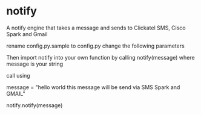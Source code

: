 # notify
A notify engine that takes a message and sends to Clickatel SMS, Cisco Spark and Gmail

rename config.py.sample to config.py
change the following parameters

Then import notify into your own function by calling notify(message)
where message is your string

call using

message = "hello world this message will be send via SMS Spark and GMAIL"

notify.notify(message)
